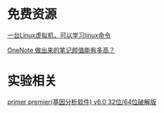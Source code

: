 # 免费资源

[一台Linux虚拟机，可以学习linux命令](https://help.aliyun.com/document_detail/90256.html?spm=5176.12026607.0.0.14fa1cb6yB3NNW)

[OneNote 做出来的笔记颜值能有多高？](https://www.zhihu.com/question/57139472)

[]()

# 实验相关

[primer premier(基因分析软件) v6.0 32位/64位破解版](https://www.anxz.com/down/21650.html)
